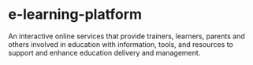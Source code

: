 # e-learning-platform
An interactive online services that provide trainers, learners, parents and others involved in education with information, tools, and resources to support and enhance education delivery and management.
